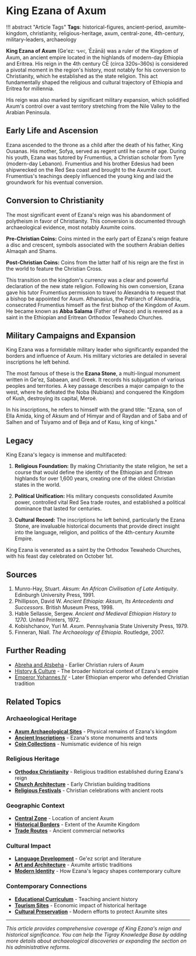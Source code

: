 # King Ezana of Axum

!!! abstract "Article Tags"
    **Tags**: historical-figures, ancient-period, axumite-kingdom, christianity, religious-heritage, axum, central-zone, 4th-century, military-leaders, archaeology

**King Ezana of Axum** (Ge'ez: ዔዛና, ʿĒzānā) was a ruler of the Kingdom of Axum, an ancient empire located in the highlands of modern-day Ethiopia and Eritrea. His reign in the 4th century CE (circa 320s–360s) is considered a pivotal moment in the region's history, most notably for his conversion to Christianity, which he established as the state religion. This act fundamentally shaped the religious and cultural trajectory of Ethiopia and Eritrea for millennia.

His reign was also marked by significant military expansion, which solidified Axum's control over a vast territory stretching from the Nile Valley to the Arabian Peninsula.

## Early Life and Ascension

Ezana ascended to the throne as a child after the death of his father, King Ousanas. His mother, Sofya, served as regent until he came of age. During his youth, Ezana was tutored by Frumentius, a Christian scholar from Tyre (modern-day Lebanon). Frumentius and his brother Edesius had been shipwrecked on the Red Sea coast and brought to the Axumite court. Frumentius's teachings deeply influenced the young king and laid the groundwork for his eventual conversion.

## Conversion to Christianity

The most significant event of Ezana's reign was his abandonment of polytheism in favor of Christianity. This conversion is documented through archaeological evidence, most notably Axumite coins.

**Pre-Christian Coins:** Coins minted in the early part of Ezana's reign feature a disc and crescent, symbols associated with the southern Arabian deities Almaqah and Shams.

**Post-Christian Coins:** Coins from the latter half of his reign are the first in the world to feature the Christian Cross.

This transition on the kingdom's currency was a clear and powerful declaration of the new state religion. Following his own conversion, Ezana gave his tutor Frumentius permission to travel to Alexandria to request that a bishop be appointed for Axum. Athanasius, the Patriarch of Alexandria, consecrated Frumentius himself as the first bishop of the Kingdom of Axum. He became known as **Abba Salama** (Father of Peace) and is revered as a saint in the Ethiopian and Eritrean Orthodox Tewahedo Churches.

## Military Campaigns and Expansion

King Ezana was a formidable military leader who significantly expanded the borders and influence of Axum. His military victories are detailed in several inscriptions he left behind.

The most famous of these is the **Ezana Stone**, a multi-lingual monument written in Ge'ez, Sabaean, and Greek. It records his subjugation of various peoples and territories. A key passage describes a major campaign to the west, where he defeated the Noba (Nubians) and conquered the Kingdom of Kush, destroying its capital, Meroë.

In his inscriptions, he refers to himself with the grand title: "Ezana, son of Ella Amida, king of Aksum and of Himyar and of Raydan and of Saba and of Salhen and of Tsiyamo and of Beja and of Kasu, king of kings."

## Legacy

King Ezana's legacy is immense and multifaceted:

1. **Religious Foundation:** By making Christianity the state religion, he set a course that would define the identity of the Ethiopian and Eritrean highlands for over 1,600 years, creating one of the oldest Christian states in the world.

2. **Political Unification:** His military conquests consolidated Axumite power, controlled vital Red Sea trade routes, and established a political dominance that lasted for centuries.

3. **Cultural Record:** The inscriptions he left behind, particularly the Ezana Stone, are invaluable historical documents that provide direct insight into the language, religion, and politics of the 4th-century Axumite Empire.

King Ezana is venerated as a saint by the Orthodox Tewahedo Churches, with his feast day celebrated on October 1st.

## Sources

1. Munro-Hay, Stuart. *Aksum: An African Civilisation of Late Antiquity*. Edinburgh University Press, 1991.
2. Phillipson, David W. *Ancient Ethiopia: Aksum, Its Antecedents and Successors*. British Museum Press, 1998.
3. Hable Sellassie, Sergew. *Ancient and Medieval Ethiopian History to 1270*. United Printers, 1972.
4. Kobishchanov, Yuri M. *Axum*. Pennsylvania State University Press, 1979.
5. Finneran, Niall. *The Archaeology of Ethiopia*. Routledge, 2007.

## Further Reading

- [Abreha and Atsbeha](abreha-atsbeha.md) - Earlier Christian rulers of Axum
- [History & Culture](../05-history-culture.md) - The broader historical context of Ezana's empire
- [Emperor Yohannes IV](yohannes-iv.md) - Later Ethiopian emperor who defended Christian tradition

## Related Topics

### Archaeological Heritage

- **[Axum Archaeological Sites](../05-history-culture.md)** - Physical remains of Ezana's kingdom
- **[Ancient Inscriptions](../05-history-culture.md)** - Ezana's stone monuments and texts
- **[Coin Collections](../05-history-culture.md)** - Numismatic evidence of his reign

### Religious Heritage

- **[Orthodox Christianity](../05-history-culture.md)** - Religious tradition established during Ezana's reign
- **[Church Architecture](../05-history-culture.md)** - Early Christian building traditions
- **[Religious Festivals](../05-history-culture.md)** - Christian celebrations with ancient roots

### Geographic Context

- **[Central Zone](../01-geography.md)** - Location of ancient Axum
- **[Historical Borders](../01-geography.md)** - Extent of the Axumite Kingdom
- **[Trade Routes](../03-economy.md)** - Ancient commercial networks

### Cultural Impact

- **[Language Development](../05-history-culture.md)** - Ge'ez script and literature
- **[Art and Architecture](../05-history-culture.md)** - Axumite artistic traditions
- **[Modern Identity](../05-history-culture.md)** - How Ezana's legacy shapes contemporary culture

### Contemporary Connections

- **[Educational Curriculum](../04-edu-health.md)** - Teaching ancient history
- **[Tourism Sites](../03-economy.md)** - Economic impact of historical heritage
- **[Cultural Preservation](../07-current-affairs.md)** - Modern efforts to protect Axumite sites

---

*This article provides comprehensive coverage of King Ezana's reign and historical significance. You can help the Tigray Knowledge Base by adding more details about archaeological discoveries or expanding the section on his administrative reforms.*
